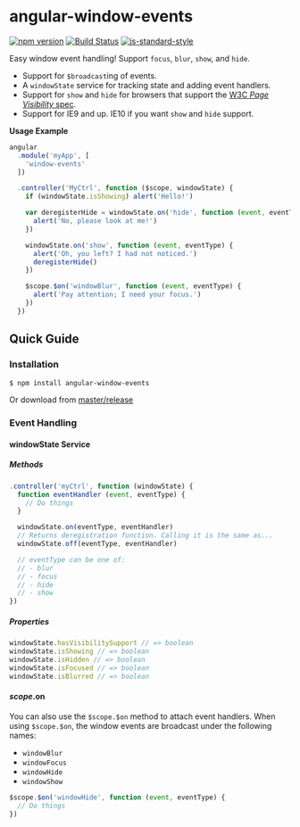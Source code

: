 angular-window-events
=====================
[![npm version](https://badge.fury.io/js/angular-window-events.svg)](https://badge.fury.io/js/angular-window-events)
[![Build Status](https://travis-ci.org/shaungrady/angular-window-events.svg?branch=master)](https://travis-ci.org/shaungrady/angular-window-events)
[![js-standard-style](https://img.shields.io/badge/code%20style-standard-brightgreen.svg?style=flat)](https://github.com/feross/standard)

Easy window event handling! Support `focus`, `blur`, `show`, and `hide`.

- Support for `$broadcast`ing of events.
- A `windowState` service for tracking state and adding event handlers.
- Support for `show` and `hide` for browsers that support the [W3C *Page Visibility* spec](http://www.w3.org/TR/page-visibility/#sec-page-visibility).
- Support for IE9 and up. IE10 if you want `show` and `hide` support.

**Usage Example**

``` javascript
angular
  .module('myApp', [
    'window-events'
  ])

  .controller('MyCtrl', function ($scope, windowState) {
    if (windowState.isShowing) alert('Hello!')

    var deregisterHide = windowState.on('hide', function (event, eventType) {
      alert('No, please look at me!')
    })

    windowState.on('show', function (event, eventType) {
      alert('Oh, you left? I had not noticed.')
      deregisterHide()
    })

    $scope.$on('windowBlur', function (event, eventType) {
      alert('Pay attention; I need your focus.')
    })
  })
```

## Quick Guide

### Installation

``` bash
$ npm install angular-window-events
```

Or download from [master/release](https://github.com/shaungrady/angular-window-events/tree/master/release)



### Event Handling

#### windowState Service

##### Methods
``` javascript
.controller('myCtrl', function (windowState) {
  function eventHandler (event, eventType) {
    // Do things
  }

  windowState.on(eventType, eventHandler)
  // Returns deregistration function. Calling it is the same as...
  windowState.off(eventType, eventHandler)

  // eventType can be one of:
  // - blur
  // - focus
  // - hide
  // - show
})
```

##### Properties

``` javascript
windowState.hasVisibilitySupport // => boolean
windowState.isShowing // => boolean
windowState.isHidden // => boolean
windowState.isFocused // => boolean
windowState.isBlurred // => boolean
```


#### $scope.$on

You can also use the `$scope.$on` method to attach event handlers. When using
`$scope.$on`, the window events are broadcast under the following names:

* `windowBlur`
* `windowFocus`
* `windowHide`
* `windowShow`

``` javascript
$scope.$on('windowHide', function (event, eventType) {
  // Do things
})
```
